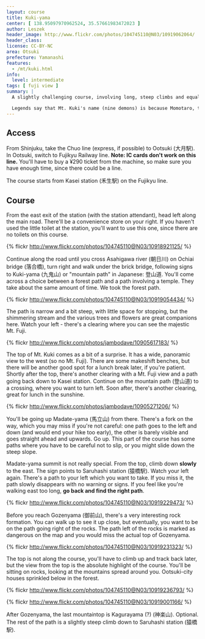 ```yaml
---
layout: course
title: Kuki-yama
center: [ 138.95097970962524, 35.57661983472023 ]
author: Leszek
header_image: http://www.flickr.com/photos/104745110@N03/10919062064/
header_class: 
license: CC-BY-NC
area: Otsuki
prefecture: Yamanashi
features:
  - /mt/kuki.html
info:
  level: intermediate
tags: [ fuji view ]
summary: |
  A slightly challenging course, involving long, steep climbs and equally steep descend. Not for beginners, although frequented by older people. Best when the skies are clear, so you can see Mt Fuji from several viewpoints. About 5 hours walking time. 

  Legends say that Mt. Kuki's name (nine demons) is because Momotaro, the boy born from a peach, fought the devil on top of the mountain. 
---
```


## Access

From Shinjuku, take the Chuo line (express, if possible) to Ootsuki (大月駅). In Ootsuki, switch to Fujikyu Railway line. **Note: IC cards don't work on this line.** You'll have to buy a ¥290 ticket from the machine, so make sure you have enough time, since there could be a line.

The course starts from Kasei station (禾生駅) on the Fujikyu line.

## Course

From the east exit of the station (with the station attendant), head left along the main road. There'll be a convenience store on your right. If you haven't used the little toilet at the station, you'll want to use this one, since there are no toilets on this course.

{% flickr http://www.flickr.com/photos/104745110@N03/10918921125/ %}

Continue along the road until you cross Asahigawa river (朝日川) on Ochiai bridge (落合橋), turn right and walk under the brick bridge, following signs to Kuki-yama (九鬼山) or "mountain path" in Japanese: 登山道. You'll come across a choice between a forest path and a path involving a temple. They take about the same amount of time. We took the forest path. 

{% flickr http://www.flickr.com/photos/104745110@N03/10919054434/ %}

The path is narrow and a bit steep, with little space for stopping, but the shimmering stream and the various trees and flowers are great companions here. Watch your left - there's a clearing where you can see the majestic Mt. Fuji. 

{% flickr http://www.flickr.com/photos/jambodave/10905617183/ %}

The top of Mt. Kuki comes as a bit of a surprise. It has a wide, panoramic view to the west (so no Mt. Fuji). There are some makeshift benches, but there will be another good spot for a lunch break later, if you're patient. Shortly after the top, there's another clearing with a Mt. Fuji view and a path going back down to Kasei station. Continue on the mountain path (登山道) to a crossing, where you want to turn left. Soon after, there's another clearing, great for lunch in the sunshine. 

{% flickr http://www.flickr.com/photos/jambodave/10905271206/ %}

You'll be going up Madate-yama (馬立山) from there. There's a fork on the way, which you may miss if you're not careful: one path goes to the left and down (and would end your hike too early), the other is barely visible and goes straight ahead and upwards. Go up. This part of the course has some paths where you have to be careful not to slip, or you might slide down the steep slope. 

Madate-yama summit is not really special. From the top, climb down **slowly** to the east. The sign points to Saruhashi station (猿橋駅). Watch your left again. There's a path to your left which you want to take. If you miss it, the path slowly disappears with no warning or signs. If you feel like you're walking east too long, **go back and find the right path**. 

{% flickr http://www.flickr.com/photos/104745110@N03/10919229473/ %}

Before you reach Gozenyama (御前山), there's a very interesting rock formation. You can walk up to see it up close, but eventually, you want to be on the path going right of the rocks. The path left of the rocks is marked as dangerous on the map and you would miss the actual top of Gozenyama.

{% flickr http://www.flickr.com/photos/104745110@N03/10919231323/ %}

The top is not along the course, you'll have to climb up and track back later, but the view from the top is the absolute highlight of the course. You'll be sitting on rocks, looking at the mountains spread around you. Ootsuki-city houses sprinkled below in the forest.

{% flickr http://www.flickr.com/photos/104745110@N03/10919236793/ %}

{% flickr http://www.flickr.com/photos/104745110@N03/10919001166/ %}

After Gozenyama, the last mountaintop is Kagurayama (?) (神楽山). Optional. The rest of the path is a slightly steep climb down to Saruhashi station (猿橋駅). 
